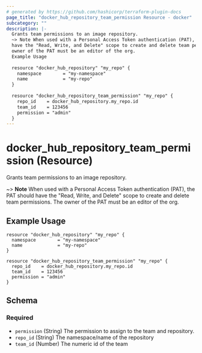 ```yaml
---
# generated by https://github.com/hashicorp/terraform-plugin-docs
page_title: "docker_hub_repository_team_permission Resource - docker"
subcategory: ""
description: |-
  Grants team permissions to an image repository.
  ~> Note When used with a Personal Access Token authentication (PAT), the PAT should
  have the "Read, Write, and Delete" scope to create and delete team permissions. The
  owner of the PAT must be an editor of the org.
  Example Usage
  
  resource "docker_hub_repository" "my_repo" {
    namespace        = "my-namespace"
    name             = "my-repo"
  }
  
  resource "docker_hub_repository_team_permission" "my_repo" {
    repo_id    = docker_hub_repository.my_repo.id
    team_id    = 123456
    permission = "admin"
  }
---
```


# docker_hub_repository_team_permission (Resource)

Grants team permissions to an image repository.

~> **Note** When used with a Personal Access Token authentication (PAT), the PAT should
   have the "Read, Write, and Delete" scope to create and delete team permissions. The
   owner of the PAT must be an editor of the org.

## Example Usage

```hcl
resource "docker_hub_repository" "my_repo" {
  namespace        = "my-namespace"
  name             = "my-repo"
}

resource "docker_hub_repository_team_permission" "my_repo" {
  repo_id    = docker_hub_repository.my_repo.id
  team_id    = 123456
  permission = "admin"
}
```



<!-- schema generated by tfplugindocs -->
## Schema

### Required

- `permission` (String) The permission to assign to the team and repository.
- `repo_id` (String) The namespace/name of the repository
- `team_id` (Number) The numeric id of the team

